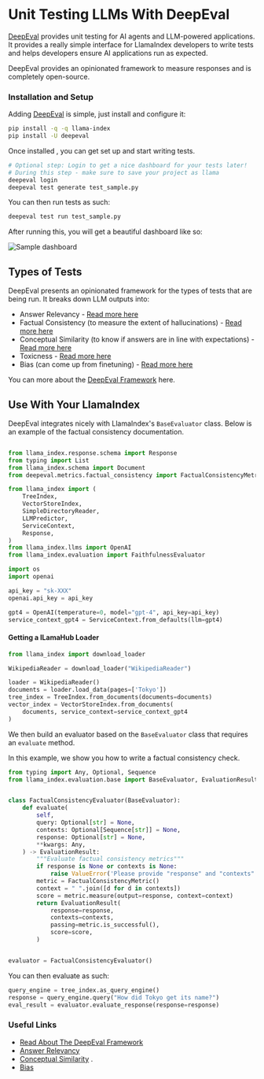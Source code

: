 # Unit Testing LLMs With DeepEval

[DeepEval](https://github.com/confident-ai/deepeval) provides unit testing for AI agents and LLM-powered applications. It provides a really simple interface for LlamaIndex developers to write tests and helps developers ensure AI applications run as expected.

DeepEval provides an opinionated framework to measure responses and is completely open-source.

### Installation and Setup

Adding [DeepEval](https://github.com/confident-ai/deepeval) is simple, just install and configure it:

```sh
pip install -q -q llama-index
pip install -U deepeval
```

Once installed , you can get set up and start writing tests.

```sh
# Optional step: Login to get a nice dashboard for your tests later!
# During this step - make sure to save your project as llama
deepeval login
deepeval test generate test_sample.py
```

You can then run tests as such:

```bash
deepeval test run test_sample.py
```

After running this, you will get a beautiful dashboard like so:

![Sample dashboard](https://raw.githubusercontent.com/confident-ai/deepeval/main/docs/assets/dashboard-screenshot.png)

## Types of Tests

DeepEval presents an opinionated framework for the types of tests that are being run. It breaks down LLM outputs into: 
- Answer Relevancy - [Read more here](https://docs.confident-ai.com/docs/measuring_llm_performance/answer_relevancy)
- Factual Consistency (to measure the extent of hallucinations) - [Read more here](https://docs.confident-ai.com/docs/measuring_llm_performance/factual_consistency)
- Conceptual Similarity (to know if answers are in line with expectations) - [Read more here](https://docs.confident-ai.com/docs/measuring_llm_performance/conceptual_similarity)
- Toxicness - [Read more here](https://docs.confident-ai.com/docs/measuring_llm_performance/non_toxic)
- Bias (can come up from finetuning) - [Read more here](https://docs.confident-ai.com/docs/measuring_llm_performance/debias)

You can more about the [DeepEval Framework](https://docs.confident-ai.com/docs/framework) here.

## Use With Your LlamaIndex

DeepEval integrates nicely with LlamaIndex's `BaseEvaluator` class. Below is an example of the factual consistency documentation.

```python

from llama_index.response.schema import Response
from typing import List
from llama_index.schema import Document
from deepeval.metrics.factual_consistency import FactualConsistencyMetric

from llama_index import (
    TreeIndex,
    VectorStoreIndex,
    SimpleDirectoryReader,
    LLMPredictor,
    ServiceContext,
    Response,
)
from llama_index.llms import OpenAI
from llama_index.evaluation import FaithfulnessEvaluator

import os
import openai

api_key = "sk-XXX"
openai.api_key = api_key

gpt4 = OpenAI(temperature=0, model="gpt-4", api_key=api_key)
service_context_gpt4 = ServiceContext.from_defaults(llm=gpt4)
```

#### Getting a lLamaHub Loader 

```python
from llama_index import download_loader

WikipediaReader = download_loader("WikipediaReader")

loader = WikipediaReader()
documents = loader.load_data(pages=['Tokyo'])
tree_index = TreeIndex.from_documents(documents=documents)
vector_index = VectorStoreIndex.from_documents(
    documents, service_context=service_context_gpt4
)
```

We then build an evaluator based on the `BaseEvaluator` class that requires an `evaluate` method.

In this example, we show you how to write a factual consistency check.

```python
from typing import Any, Optional, Sequence
from llama_index.evaluation.base import BaseEvaluator, EvaluationResult


class FactualConsistencyEvaluator(BaseEvaluator):
    def evaluate(
        self,
        query: Optional[str] = None,
        contexts: Optional[Sequence[str]] = None,
        response: Optional[str] = None,
        **kwargs: Any,
    ) -> EvaluationResult:
        """Evaluate factual consistency metrics"""
        if response is None or contexts is None:
            raise ValueError('Please provide "response" and "contexts".')
        metric = FactualConsistencyMetric()
        context = " ".join([d for d in contexts])
        score = metric.measure(output=response, context=context)
        return EvaluationResult(
            response=response,
            contexts=contexts,
            passing=metric.is_successful(),
            score=score,
        )


evaluator = FactualConsistencyEvaluator()
```

You can then evaluate as such:

```python
query_engine = tree_index.as_query_engine()
response = query_engine.query("How did Tokyo get its name?")
eval_result = evaluator.evaluate_response(response=response)
```

### Useful Links

* [Read About The DeepEval Framework](https://docs.confident-ai.com/docs/framework)
* [Answer Relevancy](https://docs.confident-ai.com/docs/measuring_llm_performance/answer_relevancy)
* [Conceptual Similarity](https://docs.confident-ai.com/docs/measuring_llm_performance/conceptual_similarity) . 
* [Bias](https://docs.confident-ai.com/docs/measuring_llm_performance/debias)